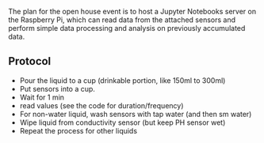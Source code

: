 The plan for the open house event is to host a Jupyter Notebooks server on the Raspberry Pi, which can read data from the attached sensors and perform simple data processing and analysis on previously accumulated data.

## Protocol
* Pour the liquid to a cup (drinkable portion, like 150ml to 300ml)
* Put sensors into a cup.
* Wait for 1 min
* read values (see the code for duration/frequency)
* For non-water liquid, wash sensors with tap water (and then sm water)
* Wipe liquid from conductivity sensor (but keep PH sensor wet)
* Repeat the process for other liquids

  
